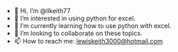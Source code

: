 - 👋 Hi, I’m @llkeith77
- 👀 I’m interested in using python for excel.
- 🌱 I’m currently learning how to use python with excel.
- 💞️ I’m looking to collaborate on these topics.
- 📫 How to reach me: lewiskeith3000@hotmail.com

<!---
llkeith77/llkeith77 is a ✨ special ✨ repository because its `README.md` (this file) appears on your GitHub profile.
You can click the Preview link to take a look at your changes.
--->
